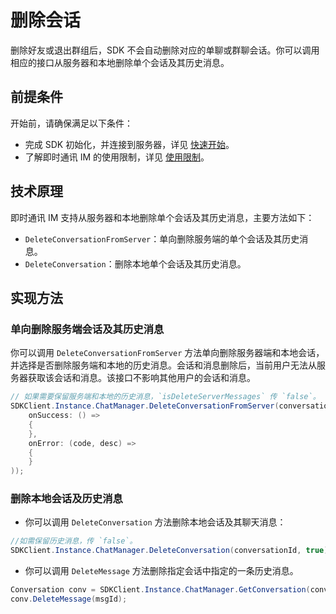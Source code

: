 # 删除会话

<Toc />

删除好友或退出群组后，SDK 不会自动删除对应的单聊或群聊会话。你可以调用相应的接口从服务器和本地删除单个会话及其历史消息。

## 前提条件

开始前，请确保满足以下条件：

- 完成 SDK 初始化，并连接到服务器，详见 [快速开始](quickstart.html)。
- 了解即时通讯 IM 的使用限制，详见 [使用限制](limitation.html)。

## 技术原理

即时通讯 IM 支持从服务器和本地删除单个会话及其历史消息，主要方法如下：

- `DeleteConversationFromServer`：单向删除服务端的单个会话及其历史消息。
- `DeleteConversation`：删除本地单个会话及其历史消息。

## 实现方法

### 单向删除服务端会话及其历史消息

你可以调用 `DeleteConversationFromServer` 方法单向删除服务器端和本地会话，并选择是否删除服务端和本地的历史消息。会话和消息删除后，当前用户无法从服务器获取该会话和消息。该接口不影响其他用户的会话和消息。

```csharp
// 如果需要保留服务端和本地的历史消息，`isDeleteServerMessages` 传 `false`。
SDKClient.Instance.ChatManager.DeleteConversationFromServer(conversationId, conversationType, isDeleteServerMessages, new CallBack(
    onSuccess: () =>
    {
    },
    onError: (code, desc) =>
    {
    }
));
```

### 删除本地会话及历史消息

- 你可以调用 `DeleteConversation` 方法删除本地会话及其聊天消息：

```csharp
//如需保留历史消息，传 `false`。
SDKClient.Instance.ChatManager.DeleteConversation(conversationId, true);
```

- 你可以调用 `DeleteMessage` 方法删除指定会话中指定的一条历史消息。

```csharp
Conversation conv = SDKClient.Instance.ChatManager.GetConversation(conversationId, convType);
conv.DeleteMessage(msgId);
```
